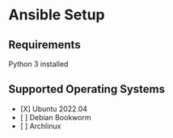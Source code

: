 # Ansible Setup

## Requirements

Python 3 installed

## Supported Operating Systems

- \[X\] Ubuntu 2022.04
- \[ \] Debian Bookworm
- \[ \] Archlinux

